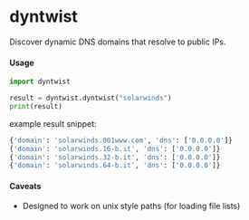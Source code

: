 # dyntwist

Discover dynamic DNS domains that resolve to public IPs.

#### Usage
```python
import dyntwist

result = dyntwist.dyntwist("solarwinds")
print(result)
```

example result snippet:
```python
{'domain': 'solarwinds.001www.com', 'dns': ['0.0.0.0']}
{'domain': 'solarwinds.16-b.it', 'dns': ['0.0.0.0']}
{'domain': 'solarwinds.32-b.it', 'dns': ['0.0.0.0']}
{'domain': 'solarwinds.64-b.it', 'dns': ['0.0.0.0']}
```

#### Caveats
 - Designed to work on unix style paths (for loading file lists)
